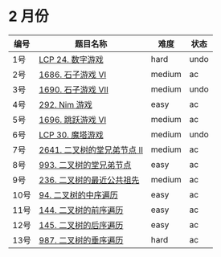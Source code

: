 # 2 月份

**编号**|**题目名称**|**难度**|**状态**
--------|------------|--------|--------
1号|[LCP 24. 数字游戏](./第1题%20LCP%2024.%20数字游戏)|hard|undo
2号|[1686. 石子游戏 VI](./第2题%201686.%20石子游戏%20VI)|medium|ac
3号|[1690. 石子游戏 VII](./第3题%201690.%20石子游戏%20VII)|medium|undo
4号|[292. Nim 游戏](./第4题%20292.%20Nim%20游戏)|easy|ac
5号|[1696. 跳跃游戏 VI](./第5题%201696.%20跳跃游戏%20VI)|medium|ac
6号|[LCP 30. 魔塔游戏](./第6题%20LCP%2030.%20魔塔游戏)|medium|undo
7号|[2641. 二叉树的堂兄弟节点 II](./第7题%202641.%20二叉树的堂兄弟节点%20II)|medium|ac
8号|[993. 二叉树的堂兄弟节点](./第8题%20993.%20二叉树的堂兄弟节点)|easy|ac
9号|[236. 二叉树的最近公共祖先](./第9题%20236.%20二叉树的最近公共祖先)|medium|ac
10号|[94. 二叉树的中序遍历](./第10题%2094.%20二叉树的中序遍历)|easy|ac
11号|[144. 二叉树的前序遍历](./第11题%20144.%20二叉树的中序遍历)|easy|ac
12号|[145. 二叉树的后序遍历](./第12题%20145.%20二叉树的后序遍历)|easy|ac
13号|[987. 二叉树的垂序遍历](./第13题%20987.%20二叉树的垂序遍历)|hard|ac
